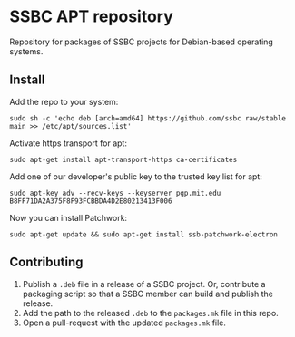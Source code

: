 # SSBC APT repository

Repository for packages of SSBC projects for Debian-based operating systems.

## Install

Add the repo to your system:

	sudo sh -c 'echo deb [arch=amd64] https://github.com/ssbc raw/stable main >> /etc/apt/sources.list'

Activate https transport for apt:

	sudo apt-get install apt-transport-https ca-certificates

Add one of our developer's public key to the trusted key list for apt:

	sudo apt-key adv --recv-keys --keyserver pgp.mit.edu B8FF71DA2A375F8F93FCBBDA4D2E80213413F006

Now you can install Patchwork:

	sudo apt-get update && sudo apt-get install ssb-patchwork-electron

## Contributing

1. Publish a `.deb` file in a release of a SSBC project. Or, contribute
  a packaging script so that a SSBC member can build and publish the release.
2. Add the path to the released `.deb` to the `packages.mk` file in this repo.
3. Open a pull-request with the updated `packages.mk` file.
